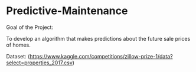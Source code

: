 # Predictive-Maintenance

Goal of the Project:

To develop an algorithm that makes predictions about the future sale prices of homes.

Dataset: (https://www.kaggle.com/competitions/zillow-prize-1/data?select=properties_2017.csv)

